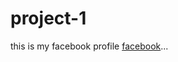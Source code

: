 # project-1
this is my facebook profile [facebook](https://https://www.facebook.com/profile.php?id=100062750746953)...